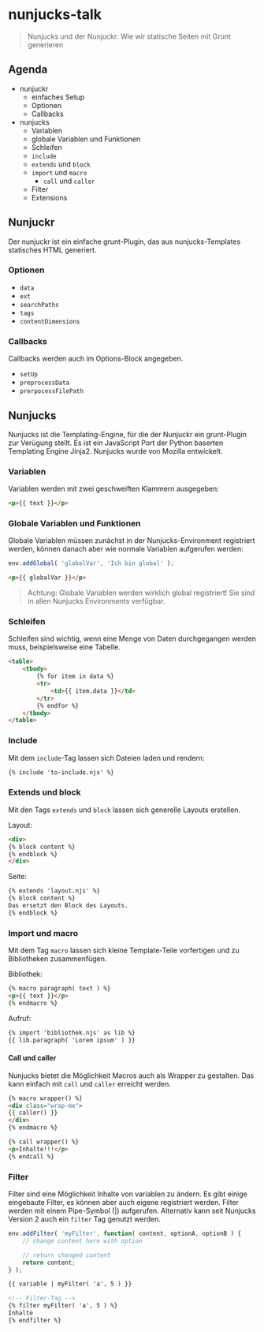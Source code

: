 # nunjucks-talk

> Nunjucks und der Nunjuckr: Wie wir statische Seiten mit Grunt generieren

## Agenda

- nunjuckr
  - einfaches Setup
  - Optionen
  - Callbacks
- nunjucks
  - Variablen
  - globale Variablen und Funktionen
  - Schleifen
  - `include`
  - `extends` und `block`
  - `import` und `macro`
    - `call` und `caller`
  - Filter
  - Extensions

## Nunjuckr

Der nunjuckr ist ein einfache grunt-Plugin, das aus nunjucks-Templates statisches HTML generiert.

### Optionen

- `data`
- `ext`
- `searchPaths`
- `tags`
- `contentDimensions`

### Callbacks

Callbacks werden auch im Options-Block angegeben.

- `setUp`
- `preprocessData`
- `prerpocessFilePath`

## Nunjucks

Nunjucks ist die Templating-Engine, für die der Nunjuckr ein grunt-Plugin zur Verügung stellt. Es ist ein JavaScript Port der Python baserten Templating Engine Jinja2. Nunjucks wurde von Mozilla entwickelt.

### Variablen

Variablen werden mit zwei geschweiften Klammern ausgegeben:

````html
<p>{{ text }}</p>
````

### Globale Variablen und Funktionen

Globale Variablen müssen zunächst in der Nunjucks-Environment registriert werden, können danach aber wie normale Variablen aufgerufen werden:

````javascript
env.addGlobal( 'globalVar', 'Ich bin global' );
````

````html
<p>{{ globalVar }}</p>
````

> Achtung: Globale Variablen werden wirklich global registriert! Sie sind in allen Nunjucks Environments verfügbar.

### Schleifen

Schleifen sind wichtig, wenn eine Menge von Daten durchgegangen werden muss, beispielsweise eine Tabelle.

````html
<table>
    <tbody>
        {% for item in data %}
        <tr>
            <td>{{ item.data }}</td>
        </tr>
        {% endfor %}
    </tbody>
</table>
````

### Include

Mit dem `include`-Tag lassen sich Dateien laden und rendern:

````html
{% include 'to-include.njs' %}
````

### Extends und block

Mit den Tags `extends` und `block` lassen sich generelle Layouts erstellen.

Layout:

````html
<div>
{% block content %}
{% endblock %}
</div>
````

Seite:

````html
{% extends 'layout.njs' %}
{% block content %}
Das ersetzt den Block des Layouts.
{% endblock %}
````

### Import und macro

Mit dem Tag `macro` lassen sich kleine Template-Teile vorfertigen und zu Bibliotheken zusammenfügen.

Bibliothek:

````html
{% macro paragraph( text ) %}
<p>{{ text }}</p>
{% endmacro %}
````

Aufruf:

````html
{% import 'bibliothek.njs' as lib %}
{{ lib.paragraph( 'Lorem ipsum' ) }}
````

#### Call und caller

Nunjucks bietet die Möglichkeit Macros auch als Wrapper zu gestalten. Das kann einfach mit `call` und `caller` erreicht werden.

````html
{% macro wrapper() %}
<div class="wrap-me">
{{ caller() }}
</div>
{% endmacro %}

{% call wrapper() %}
<p>Inhalte!!!</p>
{% endcall %}
````

### Filter

Filter sind eine Möglichkeit Inhalte von variablen zu ändern. Es gibt einige eingebaute Filter, es können aber auch eigene registriert werden. Filter werden mit einem Pipe-Symbol (|) aufgerufen. Alternativ kann seit Nunjucks Version 2 auch ein `filter` Tag genutzt werden.

````javascript
env.addFilter( 'myFilter', function( content, optionA, optionB ) {
    // change content here with option

    // return changed content
    return content;
} );
````

````html
{{ variable | myFilter( 'a', 5 ) }}

<!-- Filter-Tag -->
{% filter myFilter( 'a', 5 ) %}
Inhalte
{% endfilter %}
````

